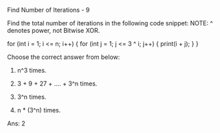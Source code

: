 Find Number of Iterations - 9

Find the total number of iterations in the following code snippet:
NOTE: ^ denotes power, not Bitwise XOR.

for (int i = 1; i <= n; i++)
{
    for (int j = 1; j <= 3 ^ i; j++)
    {
        print(i + j);
    }
}


Choose the correct answer from below:

1. n^3 times.

2. 3 + 9 + 27 + …. + 3^n times.

3. 3^n times.

4. n * (3^n) times.

Ans:
2
